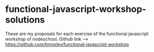 # functional-javascript-workshop-solutions
These are my proposals for each exercise of the functional javascript workshop of nodeschool.
Github link -->  https://github.com/timoxley/functional-javascript-workshop